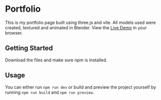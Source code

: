 # Portfolio
This is my portfolio page built using three.js and vite.
All models used were created, textured and animated in Blender.
View the [Live Demo](https://niklas-oe.github.io/portfolio/) in your browser.

## Getting Started
Download the files and make sure npm is installed.

## Usage
You can either run `npm run dev` or build and preview the project yourself by running `npm run build` and `npm run preview`.
